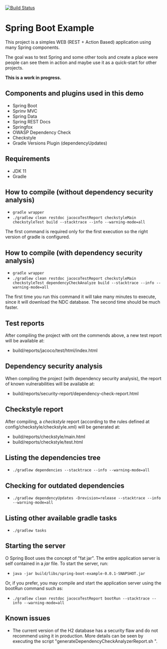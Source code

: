 [![Build Status](https://travis-ci.org/mfdavid/spring-boot-example.svg?branch=master)](https://travis-ci.org/mfdavid/spring-boot-example)

# Spring Boot Example
This project is a simples WEB (REST + Action Based) application using many Spring components.

The goal was to test Spring and some other tools and create a place were people can see them in action and maybe use it
as a quick-start for other projects.

**This is a work in progress.**

## Components and plugins used in this demo
- Spring Boot
- Sprinv MVC
- Spring Data
- Spring REST Docs
- Springfox
- OWASP Dependency Check
- Checkstyle
- Gradle Versions Plugin (dependencyUpdates)

## Requirements
- JDK 11
- Gradle

## How to compile (without dependency security analysis)
- ```gradle wrapper```
- ```./gradlew clean restdoc jacocoTestReport checkstyleMain checkstyleTest build --stacktrace --info --warning-mode=all```

The first command is required only for the first execution so the right version of gradle is configured.

## How to compile (with dependency security analysis)
- ```gradle wrapper```
- ```./gradlew clean restdoc jacocoTestReport checkstyleMain checkstyleTest dependencyCheckAnalyze build --stacktrace --info --warning-mode=all```

The first time you run this command it will take many minutes to execute, since it will download the NDC database.
The second time should be much faster.

## Test reports
After compiling the project with ont the commends above, a new test report will be available at:
- build/reports/jacoco/test/html/index.html

## Dependency security analysis
When compiling the project (with dependency security analysis), the report of known vulnerabilities will be available
at:
- build/reports/security-report/dependency-check-report.html

## Checkstyle report
After compiling, a *checkstyle* report (according to the rules defined at 
config/checkstyle/checkstyle.xml) will be generated at:
- build/reports/checkstyle/main.html
- build/reports/checkstyle/test.html 

## Listing the dependencies tree
- ```./gradlew dependencies --stacktrace --info --warning-mode=all```

## Checking for outdated dependencies
- ```./gradlew dependencyUpdates -Drevision=release --stacktrace --info --warning-mode=all``` 

## Listing other available gradle tasks
- ```./gradlew tasks```

## Starting the server
O Spring Boot uses the concept of "fat jar". The entire application server is self contained in a *jar* file.
To start the server, run:
- ```java -jar build/libs/spring-boot-example-0.0.1-SNAPSHOT.jar```

Or, if you prefer, you may compile and start the application server using the bootRun command such as:
- ```./gradlew clean restdoc jacocoTestReport bootRun --stacktrace --info --warning-mode=all```
 
## Known issues
- The current version of the H2 database has a security flaw and do not recommend using it in production. 
More details can be seen by executing the script  "generateDependencyCheckAnalyzerReport.sh ".  